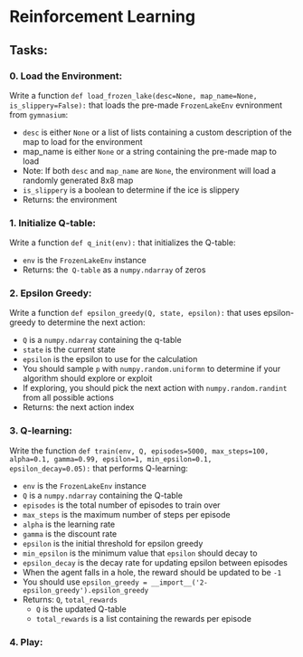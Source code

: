 # Reinforcement Learning

## Tasks:

### 0. Load the Environment:
Write a function ``def load_frozen_lake(desc=None, map_name=None, is_slippery=False):`` that loads the pre-made ``FrozenLakeEnv`` evnironment from ``gymnasium``:

- ````desc```` is either ``None`` or a list of lists containing a custom description of the map to load for the environment
- map_name is either ``None`` or a string containing the pre-made map to load
- Note: If both ``desc`` and ``map_name`` are ``None``, the environment will load a randomly generated 8x8 map
- ``is_slippery`` is a boolean to determine if the ice is slippery
- Returns: the environment

### 1. Initialize Q-table:
Write a function ``def q_init(env):`` that initializes the Q-table:

- ``env`` is the ``FrozenLakeEnv`` instance
- Returns: the`` Q-table`` as a ``numpy.ndarray`` of zeros

### 2. Epsilon Greedy:
Write a function ``def epsilon_greedy(Q, state, epsilon):`` that uses epsilon-greedy to determine the next action:

- ``Q`` is a ``numpy.ndarray`` containing the q-table
- ``state`` is the current state
- ``epsilon`` is the epsilon to use for the calculation
- You should sample ``p`` with ``numpy.random.uniformn`` to determine if your algorithm should explore or exploit
- If exploring, you should pick the next action with ``numpy.random.randint`` from all possible actions
- Returns: the next action index

### 3. Q-learning:
Write the function ``def train(env, Q, episodes=5000, max_steps=100, alpha=0.1, gamma=0.99, epsilon=1, min_epsilon=0.1, epsilon_decay=0.05):`` that performs Q-learning:

- ``env`` is the ``FrozenLakeEnv`` instance
- ``Q`` is a ``numpy.ndarray`` containing the Q-table
- ``episodes`` is the total number of episodes to train over
- ``max_steps`` is the maximum number of steps per episode
- ``alpha`` is the learning rate
- ``gamma`` is the discount rate
- ``epsilon`` is the initial threshold for epsilon greedy
- ``min_epsilon`` is the minimum value that ``epsilon`` should decay to
- ``epsilon_decay`` is the decay rate for updating epsilon between episodes
- When the agent falls in a hole, the reward should be updated to be ``-1``
- You should use ``epsilon_greedy = __import__('2-epsilon_greedy').epsilon_greedy``
- Returns: ``Q``, ``total_rewards``
  - ``Q`` is the updated Q-table
  - ``total_rewards`` is a list containing the rewards per episode

### 4. Play:
